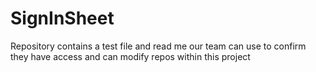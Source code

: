 # SignInSheet
 Repository contains a test file and read me our team can use to confirm they have access and can modify repos within this project
